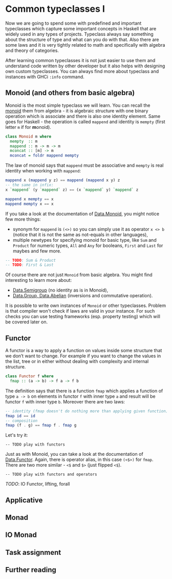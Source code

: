 # Common typeclasses I

Now we are going to spend some with predefined and important typeclasses which capture some important concepts in Haskell that are widely used in any types of projects. Typeclass always say something about the structure of type and what can you do with that. Also there are some laws and it is very tightly related to math and specifically with algebra and theory of categories.

After learning common typeclasses it is not just easier to use them and understand code written by other developer but it also helps with designing own custom typeclasses. You can always find more about typeclass and instances with GHCi `:info` command.

## Monoid (and others from basic algebra)

Monoid is the most simple typeclass we will learn. You can recall the [monoid](https://en.wikipedia.org/wiki/Monoid) them from algebra - it is algebraic structure with one binary operation which is associate and there is also one identity element. Same goes for Haskell - the operation is called `mappend` and identity is `mempty` (first letter `m` if for **m**onoid).

```haskell
class Monoid m where
  mempty  :: m
  mappend :: m -> m -> m
  mconcat :: [m] -> m
  mconcat = foldr mappend mempty
```

The law of monoid says that `mappend` must be associative and `mempty` is real identity when working with `mappend`:

```haskell
mappend x (mappend y z) == mappend (mappend x y) z
-- the same in infix:
x `mappend` (y `mappend` z) == (x `mappend` y) `mappend` z

mappend x mempty == x
mappend mempty x == x
```

If you take a look at the documentation of [Data.Monoid](https://hackage.haskell.org/package/base/docs/Data-Monoid.html), you might notice few more things:

* synonym for `mappend` is `(<>)` so you can simply use it as operator `x <> b` (notice that it is not the same as not-equals in other languages),
* multiple newtypes for specifying monoid for basic type, like `Sum` and `Product` for numeric types, `All` and `Any` for booleans, `First` and `Last` for maybes and few more.

```haskell
-- TODO: Sum & Product
-- TODO: First & Last
```

Of course there are not just `Monoid` from basic algebra. You might find interesting to learn more about:

* [Data.Semigroup](https://hackage.haskell.org/package/base/docs/Data-Semigroup.html) (no identity as is in Monoid),
* [Data.Group, Data.Abelian](https://hackage.haskell.org/package/groups-0.4.0.0/docs/Data-Group.html) (inversions and commutative operation).

It is possible to write own instances of `Monoid` or other typeclasses. Problem is that compiler won't check if laws are valid in your instance. For such checks you can use testing frameworks (esp. property testing) which will be covered later on.

## Functor

A functor is a way to apply a function on values inside some structure that we don’t want to change. For example if you want to change the values in the list, tree or in either without dealing with complexity and internal structure.

```haskell
class Functor f where
  fmap :: (a -> b) -> f a -> f b
```

The definition says that there is a function `fmap` which applies a function of type `a -> b` on elements in functor `f` with inner type `a` and result will be functor `f` with inner type `b`. Moreover there are two laws:

```haskell
-- identity (fmap doesn't do nothing more than applying given function)
fmap id == id
-- composition
fmap (f . g) == fmap f . fmap g
```

Let's try it:

```
-- TODO play with functors
```

Just as with Monoid, you can take a look at the documentation of [Data.Functor](https://hackage.haskell.org/package/base/docs/Data-Functor.html). Again, there is operator alias, in this case `(<$>)` for `fmap`. There are two more similar - `<$` and `$>` (just flipped `<$`).

```
-- TODO play with functors and operators
```

*TODO*: IO Functor, lifting, forall

## Applicative

## Monad

## IO Monad

## Task assignment

## Further reading
